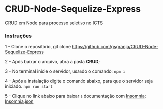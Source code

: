 # CRUD-Node-Sequelize-Express
CRUD em Node para processo seletivo no ICTS

### Instruções
1 - Clone o repositório, 
    git clone https://github.com/gsgranja/CRUD-Node-Sequelize-Express

2 - Após baixar o arquivo, abra a pasta **CRUD**;

3 - No terminal inicie o servidor, usando o comando:
```npm i```

4 - Após a instalação digite o comando abaixo, para que o servidor seja iniciado. 
```npm run start```

5 - Clique no link abaixo para baixar a documentação com <a href="https://insomnia.rest/download">Insomnia</a>:
<a href="https://github.com/gsgranja/CRUD-Node-Sequelize-Express/blob/main/Insomnia.json">Insomnia.json</a>
